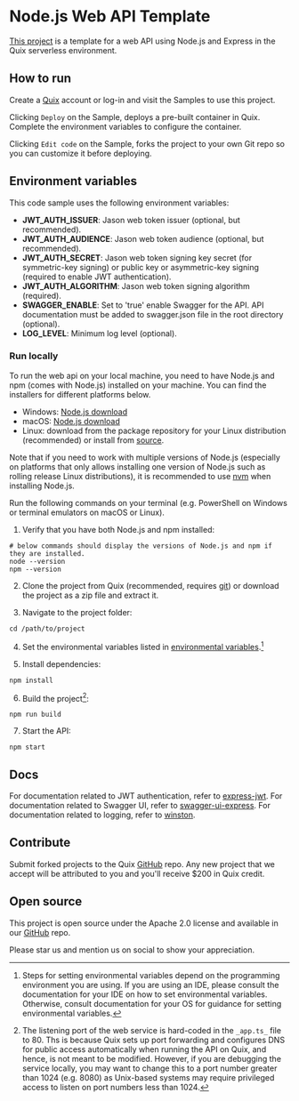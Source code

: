 # Node.js Web API Template

[This project](https://github.com/quixio/quix-samples/tree/main/nodejs/web-api) is a template for a web API using Node.js and Express in the Quix serverless environment.

## How to run

Create a [Quix](https://portal.platform.quix.ai/self-sign-up?xlink=github) account or log-in and visit the Samples to use this project.

Clicking `Deploy` on the Sample, deploys a pre-built container in Quix. Complete the environment variables to configure the container.

Clicking `Edit code` on the Sample, forks the project to your own Git repo so you can customize it before deploying.

## Environment variables

This code sample uses the following environment variables:

- **JWT_AUTH_ISSUER**: Jason web token issuer (optional, but recommended).
- **JWT_AUTH_AUDIENCE**: Jason web token audience (optional, but recommended).
- **JWT_AUTH_SECRET**: Jason web token signing key secret (for symmetric-key signing) or public key or asymmetric-key signing (required to enable JWT authentication).
- **JWT_AUTH_ALGORITHM**: Jason web token signing algorithm (required).
- **SWAGGER_ENABLE**: Set to 'true' enable Swagger for the API. API documentation must be added to swagger.json file in the root directory (optional).
- **LOG_LEVEL**: Minimum log level (optional).
 
### Run locally

To run the web api on your local machine, you need to have Node.js and npm (comes with Node.js) installed on your machine. You can find the installers for different platforms below.
 
 - Windows: [Node.js download](https://nodejs.org/en/download/)
 - macOS: [Node.js download](https://nodejs.org/en/download/)
 - Linux: download from the package repository for your Linux distribution (recommended) or install from [source](https://nodejs.org/en/download/).

Note that if you need to work with multiple versions of Node.js (especially on platforms that only allows installing one version of Node.js such as rolling release Linux distributions), it is recommended to use [nvm](https://github.com/nvm-sh/nvm) when installing Node.js.

Run the following commands on your terminal (e.g. PowerShell on Windows or terminal emulators on macOS or Linux).

1. Verify that you have both Node.js and npm installed:

```
# below commands should display the versions of Node.js and npm if they are installed.
node --version
npm --version
```

2. Clone the project from Quix (recommended, requires [git](https://git-scm.com/)) or download the project as a zip file and extract it.

3. Navigate to the project folder:

```
cd /path/to/project
```

4. Set the environmental variables listed in [environmental variables](#environment-variables).[^1]

5. Install dependencies:

```
npm install
```

6. Build the project[^2]:

```
npm run build
```

7. Start the API:
```
npm start
```

[^1]: Steps for setting environmental variables depend on the programming environment you are using. If you are using an IDE, please consult the documentation for your IDE on how to set environmental variables. Otherwise, consult documentation for your OS for guidance for setting environmental variables.

[^2]: The listening port of the web service is hard-coded in the `_app.ts_` file to 80. Ths is because Quix sets up port forwarding and configures DNS for public access automatically when running the API on Quix, and hence, is not meant to be modified. However, if you are debugging the service locally, you may want to change this to a port number greater than 1024 (e.g. 8080) as Unix-based systems may require privileged access to listen on port numbers less than 1024.

## Docs

For documentation related to JWT authentication, refer to [express-jwt](https://github.com/auth0/express-jwt).
For documentation related to Swagger UI, refer to [swagger-ui-express](https://github.com/scottie1984/swagger-ui-express).
For documentation related to logging, refer to [winston](https://github.com/winstonjs/winston).

## Contribute

Submit forked projects to the Quix [GitHub](https://github.com/quixio/quix-samples) repo. Any new project that we accept will be attributed to you and you'll receive $200 in Quix credit.

## Open source

This project is open source under the Apache 2.0 license and available in our [GitHub](https://github.com/quixio/quix-samples) repo.

Please star us and mention us on social to show your appreciation.

